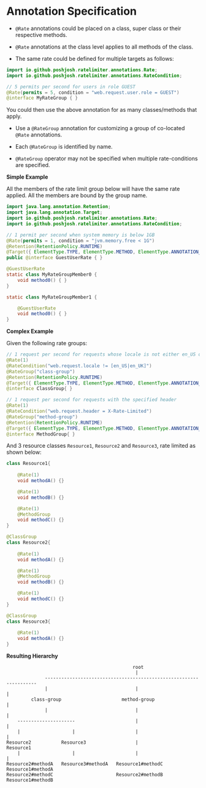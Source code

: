 # Annotation Specification

- `@Rate` annotations could be placed on a class, super class or their respective methods.

- `@Rate` annotations at the class level applies to all methods of the class.
  
- The same rate could be defined for multiple targets as follows:

```java
import io.github.poshjosh.ratelimiter.annotations.Rate;
import io.github.poshjosh.ratelimiter.annotations.RateCondition;

// 5 permits per second for users in role GUEST
@Rate(permits = 5, condition = "web.request.user.role = GUEST")
@interface MyRateGroup { }
``` 
You could then use the above annotation for as many classes/methods that apply.

- Use a `@RateGroup` annotation for customizing a group of co-located `@Rate` annotations. 

- Each `@RateGroup` is identified by name.

- `@RateGroup` operator may not be specified when multiple rate-conditions are specified.
  
**Simple Example**

All the members of the rate limit group below will have the same rate applied.
All the members are bound by the group name.

```java
import java.lang.annotation.Retention;
import java.lang.annotation.Target;
import io.github.poshjosh.ratelimiter.annotations.Rate;
import io.github.poshjosh.ratelimiter.annotations.RateCondition;

// 1 permit per second when system memory is below 1GB
@Rate(permits = 1, condition = "jvm.memory.free < 1G")
@Retention(RetentionPolicy.RUNTIME)
@Target({ ElementType.TYPE, ElementType.METHOD, ElementType.ANNOTATION_TYPE})
public @interface GuestUserRate { }

@GuestUserRate 
static class MyRateGroupMember0 {
    void method0() { }
}

static class MyRateGroupMember1 {

    @GuestUserRate 
    void method0() { }
}
```

**Complex Example**

Given the following rate groups:

```java
// 1 request per second for requests whose locale is not either en_US or en_UK
@Rate(1)
@RateCondition("web.request.locale != [en_US|en_UK]")
@RateGroup("class-group")
@Retention(RetentionPolicy.RUNTIME)
@Target({ ElementType.TYPE, ElementType.METHOD, ElementType.ANNOTATION_TYPE})
@interface ClassGroup{ }

// 1 request per second for requests with the specified header
@Rate(1)
@RateCondition("web.request.header = X-Rate-Limited")
@RateGroup("method-group")
@Retention(RetentionPolicy.RUNTIME)
@Target({ ElementType.TYPE, ElementType.METHOD, ElementType.ANNOTATION_TYPE})
@interface MethodGroup{ }
```

And 3 resource classes `Resource1`, `Resource2` and `Resource3`, rate limited as shown below:

```java
class Resource1{
    
    @Rate(1)
    void methodA() {}

    @Rate(1)
    void methodB() {}

    @Rate(1)
    @MethodGroup
    void methodC() {}
}
```

```java
@ClassGroup
class Resource2{
    
    @Rate(1)
    void methodA() {}

    @Rate(1)
    @MethodGroup
    void methodB() {}

    @Rate(1)
    void methodC() {}
}
```

```java
@ClassGroup
class Resource3{
    
    @Rate(1)
    void methodA() {}
}
```

**Resulting Hierarchy**

```
                                              root
                                               |
              -------------------------------------------------------------------
              |                                |                                |    
         class-group                      method-group                          |       
              |                                |                                |                
    ---------------------                      |                                |
    |                   |                      |                                |
Resource2           Resource3                  |                            Resource1
    |                   |                      |                                | 
Resource2#methodA   Resource3#methodA   Resource1#methodC                   Resource1#methodA
Resource2#methodC                       Resource2#methodB                   Resource1#methodB
```